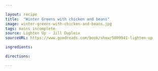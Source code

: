 ```yaml
---

layout: recipe
title:  "Winter Greens with chicken and beans"
image: winter-greens-with-chicken-and-beans.jpg
tags: mains incomplete
source: Lighten Up - Jill Dupleix
sourceURL: https://www.goodreads.com/book/show/5809941-lighten-up

ingredients:

directions:

---
```

